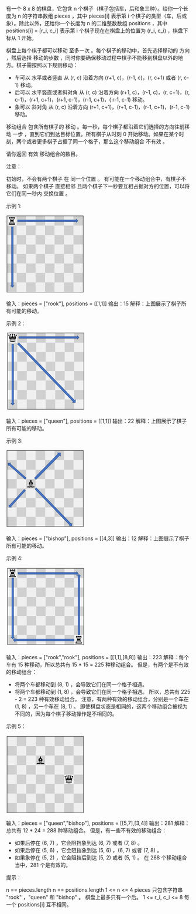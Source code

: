 有一个 8 x 8 的棋盘，它包含 n 个棋子（棋子包括车，后和象三种）。给你一个长度为 n 的字符串数组 pieces ，其中 pieces[i] 表示第 i
个棋子的类型（车，后或象）。除此以外，还给你一个长度为 n 的二维整数数组 positions ，其中 positions[i] = [r_i, c_i] 表示第 i
个棋子现在在棋盘上的位置为 (r_i, c_i) ，棋盘下标从 1 开始。

棋盘上每个棋子都可以移动 至多一次 。每个棋子的移动中，首先选择移动的 方向 ，然后选择 移动的步数
，同时你要确保移动过程中棋子不能移到棋盘以外的地方。棋子需按照以下规则移动：

- 车可以 水平或者竖直 从 (r, c) 沿着方向 (r+1, c)，(r-1, c)，(r, c+1) 或者 (r, c-1) 移动。
- 后可以 水平竖直或者斜对角 从 (r, c) 沿着方向 (r+1, c)，(r-1, c)，(r, c+1)，(r, c-1)，(r+1, c+1)，(r+1, c-1)，(r-1, c+1)，(
  r-1,
  c-1) 移动。
- 象可以 斜对角 从 (r, c) 沿着方向 (r+1, c+1)，(r+1, c-1)，(r-1, c+1)，(r-1, c-1) 移动。

移动组合 包含所有棋子的 移动 。每一秒，每个棋子都沿着它们选择的方向往前移动 一步 ，直到它们到达目标位置。所有棋子从时刻 0
开始移动。如果在某个时刻，两个或者更多棋子占据了同一个格子，那么这个移动组合 不有效 。

请你返回 有效 移动组合的数目。

注意：

初始时，不会有两个棋子 在 同一个位置 。
有可能在一个移动组合中，有棋子不移动。
如果两个棋子 直接相邻 且两个棋子下一秒要互相占据对方的位置，可以将它们在同一秒内 交换位置 。

示例 1:

![img.png](img.png)

输入：pieces = ["rook"], positions = [[1,1]]
输出：15
解释：上图展示了棋子所有可能的移动。

示例 2：

![img_1.png](img_1.png)

输入：pieces = ["queen"], positions = [[1,1]]
输出：22
解释：上图展示了棋子所有可能的移动。

示例 3:

![img_2.png](img_2.png)

输入：pieces = ["bishop"], positions = [[4,3]]
输出：12
解释：上图展示了棋子所有可能的移动。

示例 4:

![img_3.png](img_3.png)

输入：pieces = ["rook","rook"], positions = [[1,1],[8,8]]
输出：223
解释：每个车有 15 种移动，所以总共有 15 * 15 = 225 种移动组合。
但是，有两个是不有效的移动组合：

- 将两个车都移动到 (8, 1) ，会导致它们在同一个格子相遇。
- 将两个车都移动到 (1, 8) ，会导致它们在同一个格子相遇。
  所以，总共有 225 - 2 = 223 种有效移动组合。
  注意，有两种有效的移动组合，分别是一个车在 (1, 8) ，另一个车在 (8, 1) 。
  即使棋盘状态是相同的，这两个移动组合被视为不同的，因为每个棋子移动操作是不相同的。

示例 5：

![img_4.png](img_4.png)

输入：pieces = ["queen","bishop"], positions = [[5,7],[3,4]]
输出：281
解释：总共有 12 * 24 = 288 种移动组合。
但是，有一些不有效的移动组合：

- 如果后停在 (6, 7) ，它会阻挡象到达 (6, 7) 或者 (7, 8) 。
- 如果后停在 (5, 6) ，它会阻挡象到达 (5, 6) ，(6, 7) 或者 (7, 8) 。
- 如果象停在 (5, 2) ，它会阻挡后到达 (5, 2) 或者 (5, 1) 。
  在 288 个移动组合当中，281 个是有效的。

提示：

n == pieces.length
n == positions.length
1 <= n <= 4
pieces 只包含字符串 "rook" ，"queen" 和 "bishop" 。
棋盘上最多只有一个后。
1 <= r_i, c_i <= 8
每一个 positions[i] 互不相同。
